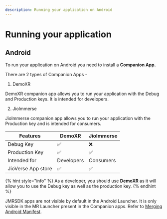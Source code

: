 ```yaml
---
description: Running your application on Android
---
```


# Running your application

## Android

To run your application on Android you need to install a **Companion App.**

There are 2 types of Companion Apps -&#x20;

1. DemoXR&#x20;

DemoXR companion app allows you to run your application with the Debug and Production keys. It is intended for developers.

2. JioImmerse

JioImmerse companion app allows you to run your application with the Production key and is intended for consumers.

| Features           | DemoXR     | JioImmerse |
| ------------------ | ---------- | ---------- |
| Debug Key          | ✅          | ❌          |
| Production Key     | ✅          | ✅          |
| Intended for       | Developers | Consumers  |
| JioVerse App store | ✅          | ✅          |

{% hint style="info" %}
As a developer, you should use **DemoXR** as it will allow you to use the Debug key as well as the production key.
{% endhint %}

JMRSDK apps are not visible by default in the Android Launcher. It is only visible in the MR Launcher present in the Companion apps. Refer to [Merging Android Manifest](../publishing-to-target-device/androidmanifest-update.md).
